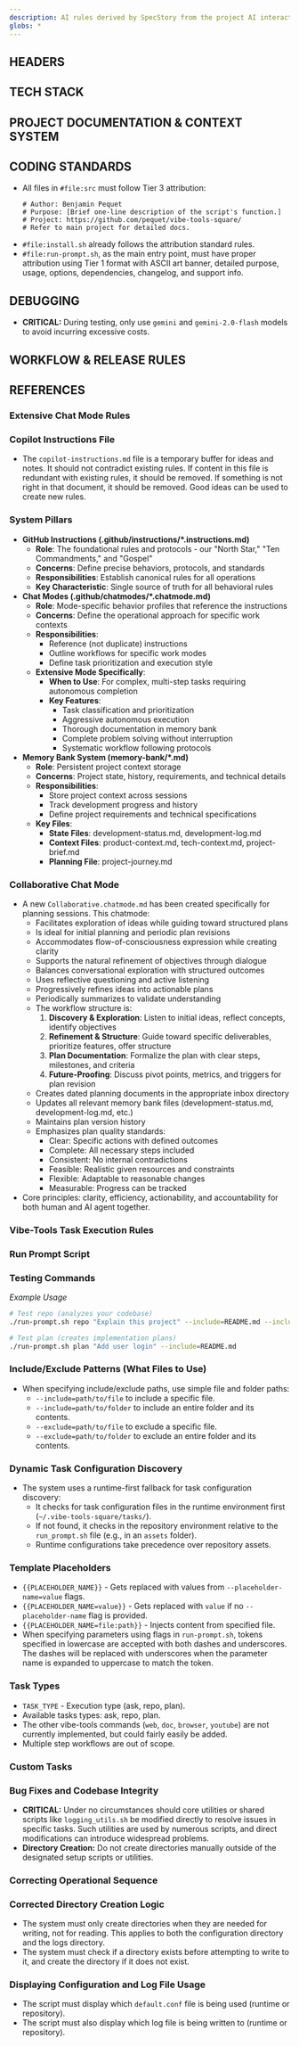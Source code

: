 ```yaml
---
description: AI rules derived by SpecStory from the project AI interaction history
globs: *
---
```


## HEADERS

## TECH STACK

## PROJECT DOCUMENTATION & CONTEXT SYSTEM

## CODING STANDARDS

*   All files in `#file:src` must follow Tier 3 attribution:
    ```
    # Author: Benjamin Pequet
    # Purpose: [Brief one-line description of the script's function.]
    # Project: https://github.com/pequet/vibe-tools-square/ 
    # Refer to main project for detailed docs.
    ```
*   `#file:install.sh` already follows the attribution standard rules.
*   `#file:run-prompt.sh`, as the main entry point, must have proper attribution using Tier 1 format with ASCII art banner, detailed purpose, usage, options, dependencies, changelog, and support info.

## DEBUGGING

*   **CRITICAL:** During testing, only use `gemini` and `gemini-2.0-flash` models to avoid incurring excessive costs. 

## WORKFLOW & RELEASE RULES

## REFERENCES

### Extensive Chat Mode Rules

### Copilot Instructions File
* The `copilot-instructions.md` file is a temporary buffer for ideas and notes. It should not contradict existing rules. If content in this file is redundant with existing rules, it should be removed. If something is not right in that document, it should be removed. Good ideas can be used to create new rules.

### System Pillars
*   **GitHub Instructions (.github/instructions/*.instructions.md)**
    *   **Role**: The foundational rules and protocols - our "North Star," "Ten Commandments," and "Gospel"
    *   **Concerns**: Define precise behaviors, protocols, and standards
    *   **Responsibilities**: Establish canonical rules for all operations
    *   **Key Characteristic**: Single source of truth for all behavioral rules
*   **Chat Modes (.github/chatmodes/*.chatmode.md)**
    *   **Role**: Mode-specific behavior profiles that reference the instructions
    *   **Concerns**: Define the operational approach for specific work contexts
    *   **Responsibilities**:
        *   Reference (not duplicate) instructions
        *   Outline workflows for specific work modes
        *   Define task prioritization and execution style
    *   **Extensive Mode Specifically**:
        *   **When to Use**: For complex, multi-step tasks requiring autonomous completion
        *   **Key Features**:
            *   Task classification and prioritization
            *   Aggressive autonomous execution
            *   Thorough documentation in memory bank
            *   Complete problem solving without interruption
            *   Systematic workflow following protocols
*   **Memory Bank System (memory-bank/*.md)**
    *   **Role**: Persistent project context storage
    *   **Concerns**: Project state, history, requirements, and technical details
    *   **Responsibilities**:
        *   Store project context across sessions
        *   Track development progress and history
        *   Define project requirements and technical specifications
    *   **Key Files**:
        *   **State Files**: development-status.md, development-log.md
        *   **Context Files**: product-context.md, tech-context.md, project-brief.md
        *   **Planning File**: project-journey.md

### Collaborative Chat Mode
*   A new `Collaborative.chatmode.md` has been created specifically for planning sessions. This chatmode:
    *   Facilitates exploration of ideas while guiding toward structured plans
    *   Is ideal for initial planning and periodic plan revisions
    *   Accommodates flow-of-consciousness expression while creating clarity
    *   Supports the natural refinement of objectives through dialogue
    *   Balances conversational exploration with structured outcomes
    *   Uses reflective questioning and active listening
    *   Progressively refines ideas into actionable plans
    *   Periodically summarizes to validate understanding
    *   The workflow structure is:
        1.  **Discovery & Exploration**: Listen to initial ideas, reflect concepts, identify objectives
        2.  **Refinement & Structure**: Guide toward specific deliverables, prioritize features, offer structure
        3.  **Plan Documentation**: Formalize the plan with clear steps, milestones, and criteria
        4.  **Future-Proofing**: Discuss pivot points, metrics, and triggers for plan revision
    *   Creates dated planning documents in the appropriate inbox directory
    *   Updates all relevant memory bank files (development-status.md, development-log.md, etc.)
    *   Maintains plan version history
    *   Emphasizes plan quality standards:
        *   Clear: Specific actions with defined outcomes
        *   Complete: All necessary steps included
        *   Consistent: No internal contradictions
        *   Feasible: Realistic given resources and constraints
        *   Flexible: Adaptable to reasonable changes
        *   Measurable: Progress can be tracked
*   Core principles: clarity, efficiency, actionability, and accountability for both human and AI agent together.

### Vibe-Tools Task Execution Rules

### Run Prompt Script

### Testing Commands

*Example Usage*
```bash
# Test repo (analyzes your codebase)
./run-prompt.sh repo "Explain this project" --include=README.md --include='src/**'

# Test plan (creates implementation plans)  
./run-prompt.sh plan "Add user login" --include=README.md
```

### Include/Exclude Patterns (What Files to Use)

*   When specifying include/exclude paths, use simple file and folder paths:
    *   `--include=path/to/file` to include a specific file.
    *   `--include=path/to/folder` to include an entire folder and its contents.
    *   `--exclude=path/to/file` to exclude a specific file.
    *   `--exclude=path/to/folder` to exclude an entire folder and its contents.

### Dynamic Task Configuration Discovery

*   The system uses a runtime-first fallback for task configuration discovery:
    *   It checks for task configuration files in the runtime environment first (`~/.vibe-tools-square/tasks/`).
    *   If not found, it checks in the repository environment relative to the `run_prompt.sh` file (e.g., in an `assets` folder).
    *   Runtime configurations take precedence over repository assets.

### Template Placeholders

*   `{{PLACEHOLDER_NAME}}` - Gets replaced with values from `--placeholder-name=value` flags.
*   `{{PLACEHOLDER_NAME=value}}` - Gets replaced with `value` if no `--placeholder-name` flag is provided.
*   `{{PLACEHOLDER_NAME=file:path}}` - Injects content from specified file.
*   When specifying parameters using flags in `run-prompt.sh`, tokens specified in lowercase are accepted with both dashes and underscores. The dashes will be replaced with underscores when the parameter name is expanded to uppercase to match the token.

### Task Types

*   `TASK_TYPE` - Execution type (ask, repo, plan).
*   Available tasks types: ask, repo, plan.
*   The other vibe-tools commands (`web`, `doc`, `browser`, `youtube`) are not currently implemented, but could fairly easily be added.
*   Multiple step workflows are out of scope.

### Custom Tasks

### Bug Fixes and Codebase Integrity

*   **CRITICAL:** Under no circumstances should core utilities or shared scripts like `logging_utils.sh` be modified directly to resolve issues in specific tasks. Such utilities are used by numerous scripts, and direct modifications can introduce widespread problems.
*   **Directory Creation:** Do not create directories manually outside of the designated setup scripts or utilities. 

### Correcting Operational Sequence

### Corrected Directory Creation Logic
*   The system must only create directories when they are needed for writing, not for reading. This applies to both the configuration directory and the logs directory.
*   The system must check if a directory exists before attempting to write to it, and create the directory if it does not exist.

### Displaying Configuration and Log File Usage
*   The script must display which `default.conf` file is being used (runtime or repository).
*   The script must also display which log file is being written to (runtime or repository).